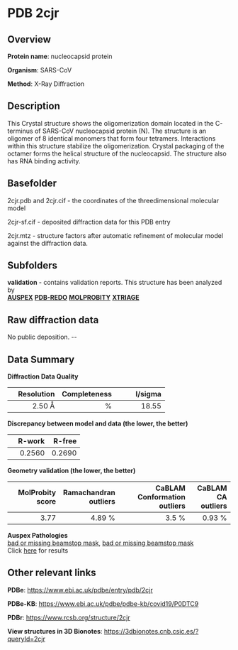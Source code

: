 # PDB 2cjr

## Overview

**Protein name**: nucleocapsid protein

**Organism**: SARS-CoV

**Method**: X-Ray Diffraction

## Description

This Crystal structure shows the oligomerization domain located in the C-terminus of SARS-CoV nucleocapsid protein (N). The structure is an oligomer of 8 identical monomers that form four tetramers. Interactions within this structure stabilize the oligomerization. Crystal packaging of the octamer forms the helical structure of the nucleocapsid. The structure also has RNA binding activity.

## Basefolder

2cjr.pdb and 2cjr.cif - the coordinates of the threedimensional molecular model

2cjr-sf.cif - deposited diffraction data for this PDB entry

2cjr.mtz - structure factors after automatic refinement of molecular model against the diffraction data.

## Subfolders





**validation** - contains validation reports. This structure has been analyzed by <br>[**AUSPEX**](https://github.com/thorn-lab/coronavirus_structural_task_force/tree/master/pdb/nucleocapsid_protein/SARS-CoV/2cjr/validation/auspex) [**PDB-REDO**](https://github.com/thorn-lab/coronavirus_structural_task_force/tree/master/pdb/nucleocapsid_protein/SARS-CoV/2cjr/validation/pdb-redo) [**MOLPROBITY**](https://github.com/thorn-lab/coronavirus_structural_task_force/tree/master/pdb/nucleocapsid_protein/SARS-CoV/2cjr/validation/molprobity) [**XTRIAGE**](https://github.com/thorn-lab/coronavirus_structural_task_force/blob/master/pdb/nucleocapsid_protein/SARS-CoV/2cjr/validation/Xtriage_output.log)   



## Raw diffraction data

No public deposition. --<br> 

## Data Summary
**Diffraction Data Quality**

|   | Resolution | Completeness| I/sigma |
|---|-------------:|----------------:|--------------:|
|   |2.50 Å|      %|<img width=50/>18.55|

**Discrepancy between model and data (the lower, the better)**

|   | **R-work**| **R-free**   
|---|-------------:|----------------:|           
||  0.2560|  0.2690|

**Geometry validation (the lower, the better)**

|   |**MolProbity<br>score**| **Ramachandran<br>outliers** | **CaBLAM<br>Conformation outliers** | **CaBLAM<br>CA outliers** |
|---|-------------:|----------------:|----------------:|----------------:|
||  3.77|  4.89 %|3.5 %|0.93 %|

**Auspex Pathologies**<br> [bad or missing beamstop mask](https://www.auspex.de/pathol/#2), [bad or missing beamstop mask](https://www.auspex.de/pathol/#2)<br>Click [here](https://github.com/thorn-lab/coronavirus_structural_task_force/blob/master/pdb/nucleocapsid_protein/SARS-CoV/2cjr/validation/auspex/2cjr_auspex_comments.txt)  for results

 



## Other relevant links 
**PDBe**:  https://www.ebi.ac.uk/pdbe/entry/pdb/2cjr

**PDBe-KB**: https://www.ebi.ac.uk/pdbe/pdbe-kb/covid19/P0DTC9 
 
**PDBr**: https://www.rcsb.org/structure/2cjr 

**View structures in 3D Bionotes**: https://3dbionotes.cnb.csic.es/?queryId=2cjr

